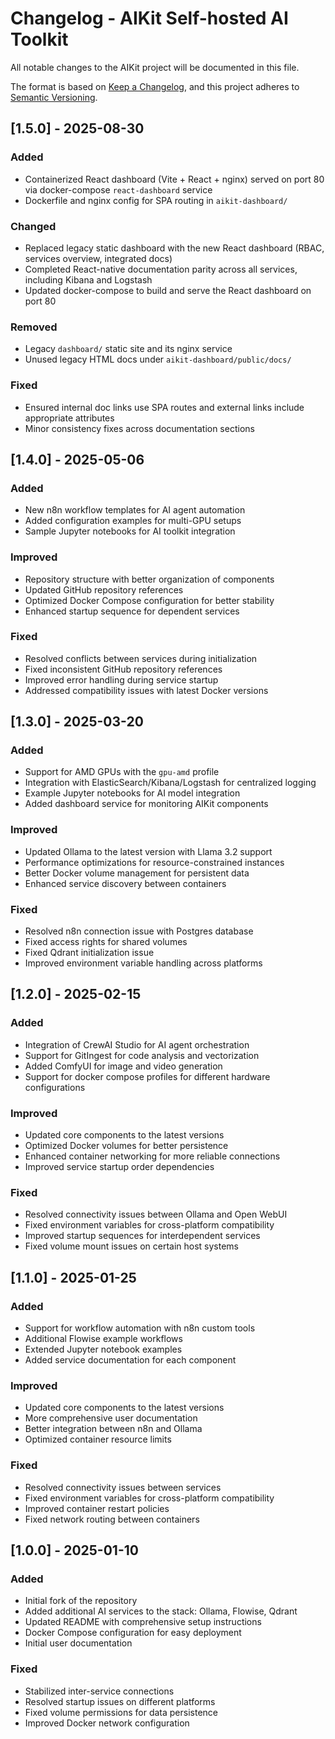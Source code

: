 # Changelog - AIKit Self-hosted AI Toolkit

All notable changes to the AIKit project will be documented in this file.

The format is based on [Keep a Changelog](https://keepachangelog.com/en/1.0.0/),
and this project adheres to [Semantic Versioning](https://semver.org/spec/v2.0.0.html).

## [1.5.0] - 2025-08-30

### Added

- Containerized React dashboard (Vite + React + nginx) served on port 80 via docker-compose `react-dashboard` service
- Dockerfile and nginx config for SPA routing in `aikit-dashboard/`

### Changed

- Replaced legacy static dashboard with the new React dashboard (RBAC, services overview, integrated docs)
- Completed React-native documentation parity across all services, including Kibana and Logstash
- Updated docker-compose to build and serve the React dashboard on port 80

### Removed

- Legacy `dashboard/` static site and its nginx service
- Unused legacy HTML docs under `aikit-dashboard/public/docs/`

### Fixed

- Ensured internal doc links use SPA routes and external links include appropriate attributes
- Minor consistency fixes across documentation sections

## [1.4.0] - 2025-05-06

### Added
- New n8n workflow templates for AI agent automation
- Added configuration examples for multi-GPU setups
- Sample Jupyter notebooks for AI toolkit integration

### Improved
- Repository structure with better organization of components
- Updated GitHub repository references
- Optimized Docker Compose configuration for better stability
- Enhanced startup sequence for dependent services

### Fixed
- Resolved conflicts between services during initialization
- Fixed inconsistent GitHub repository references
- Improved error handling during service startup
- Addressed compatibility issues with latest Docker versions

## [1.3.0] - 2025-03-20

### Added
- Support for AMD GPUs with the `gpu-amd` profile
- Integration with ElasticSearch/Kibana/Logstash for centralized logging
- Example Jupyter notebooks for AI model integration
- Added dashboard service for monitoring AIKit components

### Improved
- Updated Ollama to the latest version with Llama 3.2 support
- Performance optimizations for resource-constrained instances
- Better Docker volume management for persistent data
- Enhanced service discovery between containers

### Fixed
- Resolved n8n connection issue with Postgres database
- Fixed access rights for shared volumes
- Fixed Qdrant initialization issue
- Improved environment variable handling across platforms

## [1.2.0] - 2025-02-15

### Added
- Integration of CrewAI Studio for AI agent orchestration
- Support for GitIngest for code analysis and vectorization
- Added ComfyUI for image and video generation
- Support for docker compose profiles for different hardware configurations

### Improved
- Updated core components to the latest versions
- Optimized Docker volumes for better persistence
- Enhanced container networking for more reliable connections
- Improved service startup order dependencies

### Fixed
- Resolved connectivity issues between Ollama and Open WebUI
- Fixed environment variables for cross-platform compatibility
- Improved startup sequences for interdependent services
- Fixed volume mount issues on certain host systems

## [1.1.0] - 2025-01-25

### Added
- Support for workflow automation with n8n custom tools
- Additional Flowise example workflows
- Extended Jupyter notebook examples
- Added service documentation for each component

### Improved
- Updated core components to the latest versions
- More comprehensive user documentation
- Better integration between n8n and Ollama
- Optimized container resource limits

### Fixed
- Resolved connectivity issues between services
- Fixed environment variables for cross-platform compatibility
- Improved container restart policies
- Fixed network routing between containers

## [1.0.0] - 2025-01-10

### Added
- Initial fork of the repository
- Added additional AI services to the stack: Ollama, Flowise, Qdrant
- Updated README with comprehensive setup instructions
- Docker Compose configuration for easy deployment
- Initial user documentation

### Fixed
- Stabilized inter-service connections
- Resolved startup issues on different platforms
- Fixed volume permissions for data persistence
- Improved Docker network configuration